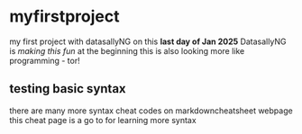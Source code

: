 # myfirstproject
my first project with datasallyNG on this **last day of Jan 2025**
DatasallyNG is *making this fun* at the beginning
this is also looking more like programming - tor!
## testing basic syntax
there are many more syntax cheat codes on markdowncheatsheet webpage
this cheat page is a go to for learning more syntax
